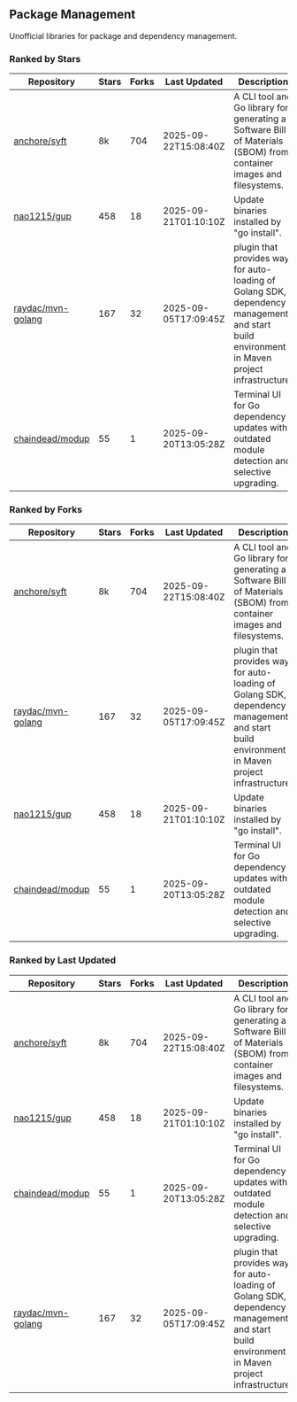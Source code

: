 ## Package Management

Unofficial libraries for package and dependency management.

### Ranked by Stars

| Repository | Stars | Forks | Last Updated | Description | 
|------------|-------|-------|--------------|-------------|
| [anchore/syft](https://github.com/anchore/syft) | 8k | 704 | 2025-09-22T15:08:40Z |  A CLI tool and Go library for generating a Software Bill of Materials (SBOM) from container images and filesystems. |
| [nao1215/gup](https://github.com/nao1215/gup) | 458 | 18 | 2025-09-21T01:10:10Z |  Update binaries installed by "go install". |
| [raydac/mvn-golang](https://github.com/raydac/mvn-golang) | 167 | 32 | 2025-09-05T17:09:45Z |  plugin that provides way for auto-loading of Golang SDK, dependency management and start build environment in Maven project infrastructure. |
| [chaindead/modup](https://github.com/chaindead/modup) | 55 | 1 | 2025-09-20T13:05:28Z |  Terminal UI for Go dependency updates with outdated module detection and selective upgrading. |

### Ranked by Forks

| Repository | Stars | Forks | Last Updated | Description | 
|------------|-------|-------|--------------|-------------|
| [anchore/syft](https://github.com/anchore/syft) | 8k | 704 | 2025-09-22T15:08:40Z |  A CLI tool and Go library for generating a Software Bill of Materials (SBOM) from container images and filesystems. |
| [raydac/mvn-golang](https://github.com/raydac/mvn-golang) | 167 | 32 | 2025-09-05T17:09:45Z |  plugin that provides way for auto-loading of Golang SDK, dependency management and start build environment in Maven project infrastructure. |
| [nao1215/gup](https://github.com/nao1215/gup) | 458 | 18 | 2025-09-21T01:10:10Z |  Update binaries installed by "go install". |
| [chaindead/modup](https://github.com/chaindead/modup) | 55 | 1 | 2025-09-20T13:05:28Z |  Terminal UI for Go dependency updates with outdated module detection and selective upgrading. |

### Ranked by Last Updated

| Repository | Stars | Forks | Last Updated | Description | 
|------------|-------|-------|--------------|-------------|
| [anchore/syft](https://github.com/anchore/syft) | 8k | 704 | 2025-09-22T15:08:40Z |  A CLI tool and Go library for generating a Software Bill of Materials (SBOM) from container images and filesystems. |
| [nao1215/gup](https://github.com/nao1215/gup) | 458 | 18 | 2025-09-21T01:10:10Z |  Update binaries installed by "go install". |
| [chaindead/modup](https://github.com/chaindead/modup) | 55 | 1 | 2025-09-20T13:05:28Z |  Terminal UI for Go dependency updates with outdated module detection and selective upgrading. |
| [raydac/mvn-golang](https://github.com/raydac/mvn-golang) | 167 | 32 | 2025-09-05T17:09:45Z |  plugin that provides way for auto-loading of Golang SDK, dependency management and start build environment in Maven project infrastructure. |

